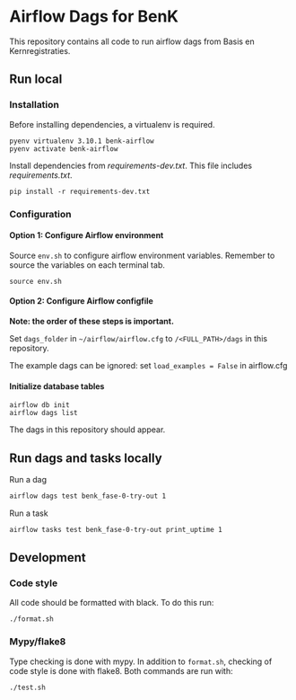 # Airflow Dags for BenK

This repository contains all code to run airflow dags from Basis en 
Kernregistraties.

## Run local

### Installation
Before installing dependencies, a virtualenv is required.

```shell
pyenv virtualenv 3.10.1 benk-airflow
pyenv activate benk-airflow 
```

Install dependencies from _requirements-dev.txt_. This file includes _requirements.txt_. 

```shell
pip install -r requirements-dev.txt
```
### Configuration

#### Option 1: Configure Airflow environment

Source `env.sh` to configure airflow environment variables. 
Remember to source the variables on each terminal tab. 

```shell
source env.sh
```

#### Option 2: Configure Airflow configfile

__Note: the order of these steps is important.__

Set `dags_folder` in `~/airflow/airflow.cfg` to `/<FULL_PATH>/dags` in this repository. 

The example dags can be ignored: set `load_examples = False` in airflow.cfg

#### Initialize database tables

```shell
airflow db init
airflow dags list
```

The dags in this repository should appear.

## Run dags and tasks locally


Run a dag
```bash
airflow dags test benk_fase-0-try-out 1
```

Run a task
```bash
airflow tasks test benk_fase-0-try-out print_uptime 1
```

## Development

### Code style

All code should be formatted with black. To do this run:

```shell
./format.sh
```

### Mypy/flake8

Type checking is done with mypy.
In addition to `format.sh`, checking of code style is done with flake8.
Both commands are run with:

```shell
./test.sh
```
